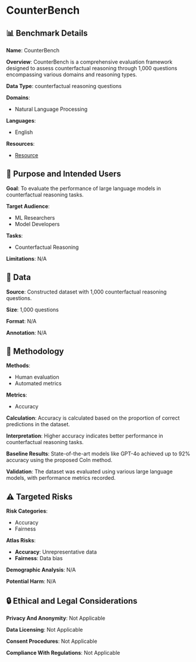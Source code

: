 # CounterBench

## 📊 Benchmark Details

**Name**: CounterBench

**Overview**: CounterBench is a comprehensive evaluation framework designed to assess counterfactual reasoning through 1,000 questions encompassing various domains and reasoning types.

**Data Type**: counterfactual reasoning questions

**Domains**:
- Natural Language Processing

**Languages**:
- English

**Resources**:
- [Resource](https://huggingface.co/datasets/CounterBench/CounterBench)

## 🎯 Purpose and Intended Users

**Goal**: To evaluate the performance of large language models in counterfactual reasoning tasks.

**Target Audience**:
- ML Researchers
- Model Developers

**Tasks**:
- Counterfactual Reasoning

**Limitations**: N/A

## 💾 Data

**Source**: Constructed dataset with 1,000 counterfactual reasoning questions.

**Size**: 1,000 questions

**Format**: N/A

**Annotation**: N/A

## 🔬 Methodology

**Methods**:
- Human evaluation
- Automated metrics

**Metrics**:
- Accuracy

**Calculation**: Accuracy is calculated based on the proportion of correct predictions in the dataset.

**Interpretation**: Higher accuracy indicates better performance in counterfactual reasoning tasks.

**Baseline Results**: State-of-the-art models like GPT-4o achieved up to 92% accuracy using the proposed CoIn method.

**Validation**: The dataset was evaluated using various large language models, with performance metrics recorded.

## ⚠️ Targeted Risks

**Risk Categories**:
- Accuracy
- Fairness

**Atlas Risks**:
- **Accuracy**: Unrepresentative data
- **Fairness**: Data bias

**Demographic Analysis**: N/A

**Potential Harm**: N/A

## 🔒 Ethical and Legal Considerations

**Privacy And Anonymity**: Not Applicable

**Data Licensing**: Not Applicable

**Consent Procedures**: Not Applicable

**Compliance With Regulations**: Not Applicable
